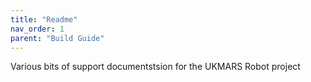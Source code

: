 ```yaml
---
title: "Readme"
nav_order: 1
parent: "Build Guide"
---
```


Various bits of support documentstsion for the UKMARS Robot project
